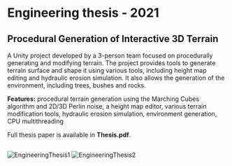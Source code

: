 # Engineering thesis - 2021
## Procedural Generation of Interactive 3D Terrain

A Unity project developed by a 3-person team focused on procedurally generating and modifying terrain. The project provides tools to generate terrain surface and shape it using various tools, including height map editing and hydraulic erosion simulation. It also allows the generation of the environment, including trees, bushes and rocks.

**Features:** procedural terrain generation using the Marching Cubes algorithm and 2D/3D Perlin noise, a height map editor, various terrain modification tools, hydraulic erosion simulation, environment generation, CPU multithreading

Full thesis paper is available in **Thesis.pdf**.
##

![EngineeringThesis1](https://github.com/Arturvo/EngineeringThesis/assets/112289546/fe46b9c6-4de9-4612-b742-cda21127c22b)
![EngineeringThesis2](https://github.com/Arturvo/EngineeringThesis/assets/112289546/d3614def-ad8a-47e3-871c-16cf35da30b2)
